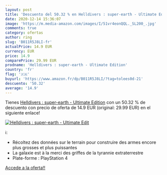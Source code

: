 ```yaml
---
layout: post
title: 'Descuento del 50.32 % en Helldivers : super-earth - Ultimate Edit'
date: 2020-12-14 15:36:07
image: 'https://m.media-amazon.com/images/I/51vr4eonQQL._SL200_.jpg'
comments: true
category: ofertas
author: ring
slug: 'B011R5J8LI-fr'
actualPrice: 14.9 EUR
currency: EUR
price: 14.9
comparePrice: 29.99 EUR
prodname: 'Helldivers : super-earth - Ultimate Edition'
country: 'fr'
flag: '🇫🇷'
buyurl: 'https://www.amazon.fr/dp/B011R5J8LI/?tag=tolees0d-21'
descuento: '50.32'
average: '14.9'
---
```


Tienes [Helldivers : super-earth - Ultimate Edition](https://www.amazon.fr/dp/B011R5J8LI/?tag=tolees0d-21) con un 50.32 % de descuento con precio de oferta de 14.9 EUR (original: 29.99 EUR) en el siguiente enlace!

[![Helldivers : super-earth - Ultimate Edit](https://m.media-amazon.com/images/I/51vr4eonQQL._SL200_.jpg)](https://www.amazon.fr/dp/B011R5J8LI/?tag=tolees0d-21)

ℹ️:

- Récoltez des données sur le terrain pour construire des armes encore plus grosses et plus puissantes
- La galaxie est à la merci des griffes de la tyrannie extraterrestre
- Plate-forme : PlayStation 4

[Accede a la oferta!!](https://www.amazon.fr/dp/B011R5J8LI/?tag=tolees0d-21)
